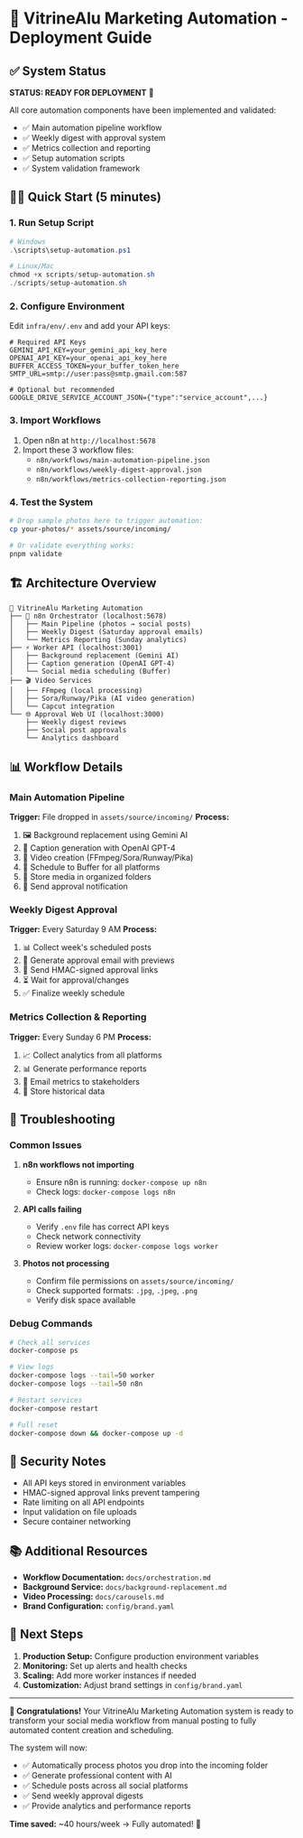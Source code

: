 # 🚀 VitrineAlu Marketing Automation - Deployment Guide

## ✅ System Status
**STATUS: READY FOR DEPLOYMENT** 🎉

All core automation components have been implemented and validated:
- ✅ Main automation pipeline workflow
- ✅ Weekly digest with approval system  
- ✅ Metrics collection and reporting
- ✅ Setup automation scripts
- ✅ System validation framework

## 🏃‍♂️ Quick Start (5 minutes)

### 1. Run Setup Script
```powershell
# Windows
.\scripts\setup-automation.ps1

# Linux/Mac  
chmod +x scripts/setup-automation.sh
./scripts/setup-automation.sh
```

### 2. Configure Environment
Edit `infra/env/.env` and add your API keys:
```env
# Required API Keys
GEMINI_API_KEY=your_gemini_api_key_here
OPENAI_API_KEY=your_openai_api_key_here
BUFFER_ACCESS_TOKEN=your_buffer_token_here
SMTP_URL=smtp://user:pass@smtp.gmail.com:587

# Optional but recommended
GOOGLE_DRIVE_SERVICE_ACCOUNT_JSON={"type":"service_account",...}
```

### 3. Import Workflows
1. Open n8n at `http://localhost:5678`
2. Import these 3 workflow files:
   - `n8n/workflows/main-automation-pipeline.json`
   - `n8n/workflows/weekly-digest-approval.json` 
   - `n8n/workflows/metrics-collection-reporting.json`

### 4. Test the System
```bash
# Drop sample photos here to trigger automation:
cp your-photos/* assets/source/incoming/

# Or validate everything works:
pnpm validate
```

## 🏗️ Architecture Overview

```
📁 VitrineAlu Marketing Automation
├── 🤖 n8n Orchestrator (localhost:5678)
│   ├── Main Pipeline (photos → social posts)
│   ├── Weekly Digest (Saturday approval emails)
│   └── Metrics Reporting (Sunday analytics)
├── ⚡ Worker API (localhost:3001)
│   ├── Background replacement (Gemini AI)
│   ├── Caption generation (OpenAI GPT-4)
│   └── Social media scheduling (Buffer)
├── 🎬 Video Services
│   ├── FFmpeg (local processing)
│   ├── Sora/Runway/Pika (AI video generation)
│   └── Capcut integration
└── 🌐 Approval Web UI (localhost:3000)
    ├── Weekly digest reviews
    ├── Social post approvals
    └── Analytics dashboard
```

## 📊 Workflow Details

### Main Automation Pipeline
**Trigger:** File dropped in `assets/source/incoming/`
**Process:**
1. 🖼️ Background replacement using Gemini AI
2. 📝 Caption generation with OpenAI GPT-4
3. 🎥 Video creation (FFmpeg/Sora/Runway/Pika)
4. 📅 Schedule to Buffer for all platforms
5. 💾 Store media in organized folders
6. 📧 Send approval notification

### Weekly Digest Approval
**Trigger:** Every Saturday 9 AM
**Process:**
1. 📊 Collect week's scheduled posts
2. 📧 Generate approval email with previews
3. 🔗 Send HMAC-signed approval links
4. ⏳ Wait for approval/changes
5. ✅ Finalize weekly schedule

### Metrics Collection & Reporting  
**Trigger:** Every Sunday 6 PM
**Process:**
1. 📈 Collect analytics from all platforms
2. 📊 Generate performance reports
3. 📧 Email metrics to stakeholders
4. 💾 Store historical data

## 🔧 Troubleshooting

### Common Issues

1. **n8n workflows not importing**
   - Ensure n8n is running: `docker-compose up n8n`
   - Check logs: `docker-compose logs n8n`

2. **API calls failing**
   - Verify `.env` file has correct API keys
   - Check network connectivity
   - Review worker logs: `docker-compose logs worker`

3. **Photos not processing**
   - Confirm file permissions on `assets/source/incoming/`
   - Check supported formats: `.jpg`, `.jpeg`, `.png`
   - Verify disk space available

### Debug Commands
```bash
# Check all services
docker-compose ps

# View logs
docker-compose logs --tail=50 worker
docker-compose logs --tail=50 n8n

# Restart services
docker-compose restart

# Full reset
docker-compose down && docker-compose up -d
```

## 🔐 Security Notes

- All API keys stored in environment variables
- HMAC-signed approval links prevent tampering
- Rate limiting on all API endpoints
- Input validation on file uploads
- Secure container networking

## 📚 Additional Resources

- **Workflow Documentation:** `docs/orchestration.md`
- **Background Service:** `docs/background-replacement.md`
- **Video Processing:** `docs/carousels.md`
- **Brand Configuration:** `config/brand.yaml`

## 🎯 Next Steps

1. **Production Setup:** Configure production environment variables
2. **Monitoring:** Set up alerts and health checks  
3. **Scaling:** Add more worker instances if needed
4. **Customization:** Adjust brand settings in `config/brand.yaml`

---

**🎉 Congratulations!** Your VitrineAlu Marketing Automation system is ready to transform your social media workflow from manual posting to fully automated content creation and scheduling.

The system will now:
- ✅ Automatically process photos you drop into the incoming folder
- ✅ Generate professional content with AI
- ✅ Schedule posts across all social platforms
- ✅ Send weekly approval digests
- ✅ Provide analytics and performance reports

**Time saved:** ~40 hours/week → Fully automated! 🚀